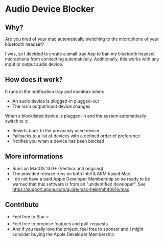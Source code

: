 Audio Device Blocker
====================

Why?
----

Are you tired of your mac automatically switching to the microphone of your bluetooth headset?

I was, so I decided to create a small tray App to ban my bluetooth headset microphone from connecting automatically.
Additionally, this works with any input or output audio device.

How does it work?
-----------------

It runs in the notification tray and monitors when:
- An audio device is plugged-in plugged-out
- The main output/input device changes

When a blocklisted device is plugged-in and the system automatically switch to it:
- Reverts back to the previously used device
- Fallbacks to a list of devices with a defined order of preference
- Notifies you when a device has been blocked

More informations
-----------------

- Runs on MacOS 13.0+ (Ventura and ongoing)
- The provided release runs on both Intel & ARM based Mac
- I do not have a paid Apple Developer Membership so be ready to be warned that this software is from an "unidentified developer". See https://support.apple.com/guide/mac-help/mh40616/mac

Contribute
----------

- Feel free to Star ⭐
- Feel free to propose features and pull-requests
- And if you really love the project, feel free to sponsor and I might consider buying the Apple Developer Membership
